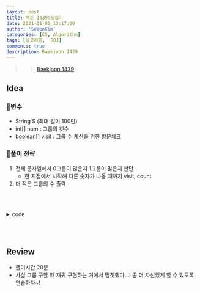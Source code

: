 ```yaml
---
layout: post
title: 백준 1439:뒤집기
date: 2021-01-05 13:17:00
author: 'SeWonKim'
categories: [CS, Algorithm]
tags: [알고리즘,  BOJ]
comments: true
description: Baekjoon 1439
---
```


> > [Baekjoon 1439](https://www.acmicpc.net/problem/1439)

## Idea

### 🥚변수

- String S (최대 길이 100만)
- int[] num : 그룹의 갯수
- boolean[] visit : 그룹 수 계산을 위한 방문체크

### 🍳풀이 전략

1. 전체 문자열에서 0그룹이 많은지 1그룹이 많은지 판단
   - 한 지점에서 시작해 다른 숫자가 나올 때까지 visit, count
2. 더 적은 그룹의 수 출력

&nbsp;  
&nbsp;


<details>
<summary>code</summary>
<div markdown="1">

```java
import java.util.Scanner;

public class BOJ1439_뒤집기 {
    static String S;
    static boolean[] visit;
    static int[] num;
    public static void main(String[] args) {
        Scanner sc = new Scanner(System.in);
        S = sc.nextLine();
        visit = new boolean[S.length()];
        num = new int[2];

        for (int i = 0; i < S.length(); i++) {
            if(!visit[i]) {
                i += go(i, S.charAt(i), 0) - 1;
                num[S.charAt(i) - '0']++;
            }
        }

        System.out.println(Math.min(num[0], num[1]));
    }

    public static int go(int pos, char ch, int count) {
        if(pos == S.length() || S.charAt(pos) != ch) {
            return count;
        }

        visit[pos] = true;
        return go(pos+1, ch, count+1);
    }
}
```

</div>
</details>

&nbsp;  
&nbsp;

## Review

- 풀이시간 20분
- 사실 그룹 구할 때 재귀 구현하는 거에서 멈칫했다...! 좀 더 자신있게 할 수 있도록 연습하자~!

&nbsp;  
&nbsp;
